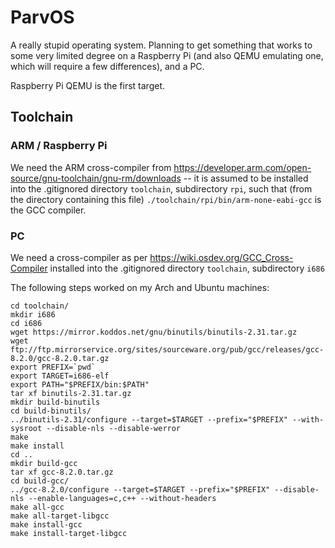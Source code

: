 # ParvOS

A really stupid operating system.  Planning to get something that works to some very limited
degree on a Raspberry Pi (and also QEMU emulating one, which will require a few differences),
and a PC.

Raspberry Pi QEMU is the first target.

## Toolchain

### ARM / Raspberry Pi

We need the ARM cross-compiler from https://developer.arm.com/open-source/gnu-toolchain/gnu-rm/downloads
-- it is assumed to be installed into the .gitignored directory `toolchain`, subdirectory `rpi`, such
that (from the directory containing this file) `./toolchain/rpi/bin/arm-none-eabi-gcc` is the GCC compiler.


### PC

We need a cross-compiler as per https://wiki.osdev.org/GCC_Cross-Compiler installed into the
.gitignored directory `toolchain`, subdirectory `i686`

The following steps worked on my Arch and Ubuntu machines:

    cd toolchain/
    mkdir i686
    cd i686
    wget https://mirror.koddos.net/gnu/binutils/binutils-2.31.tar.gz
    wget ftp://ftp.mirrorservice.org/sites/sourceware.org/pub/gcc/releases/gcc-8.2.0/gcc-8.2.0.tar.gz
    export PREFIX=`pwd`
    export TARGET=i686-elf
    export PATH="$PREFIX/bin:$PATH"
    tar xf binutils-2.31.tar.gz
    mkdir build-binutils
    cd build-binutils/
    ../binutils-2.31/configure --target=$TARGET --prefix="$PREFIX" --with-sysroot --disable-nls --disable-werror
    make
    make install
    cd ..
    mkdir build-gcc
    tar xf gcc-8.2.0.tar.gz
    cd build-gcc/
    ../gcc-8.2.0/configure --target=$TARGET --prefix="$PREFIX" --disable-nls --enable-languages=c,c++ --without-headers
    make all-gcc
    make all-target-libgcc
    make install-gcc
    make install-target-libgcc
